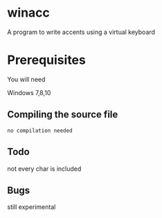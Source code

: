 # winacc

A program to write accents using a virtual keyboard

# Prerequisites

You will need

Windows 7,8,10

## Compiling the source file

    no compilation needed

## Todo

not every char is included

## Bugs

still experimental
